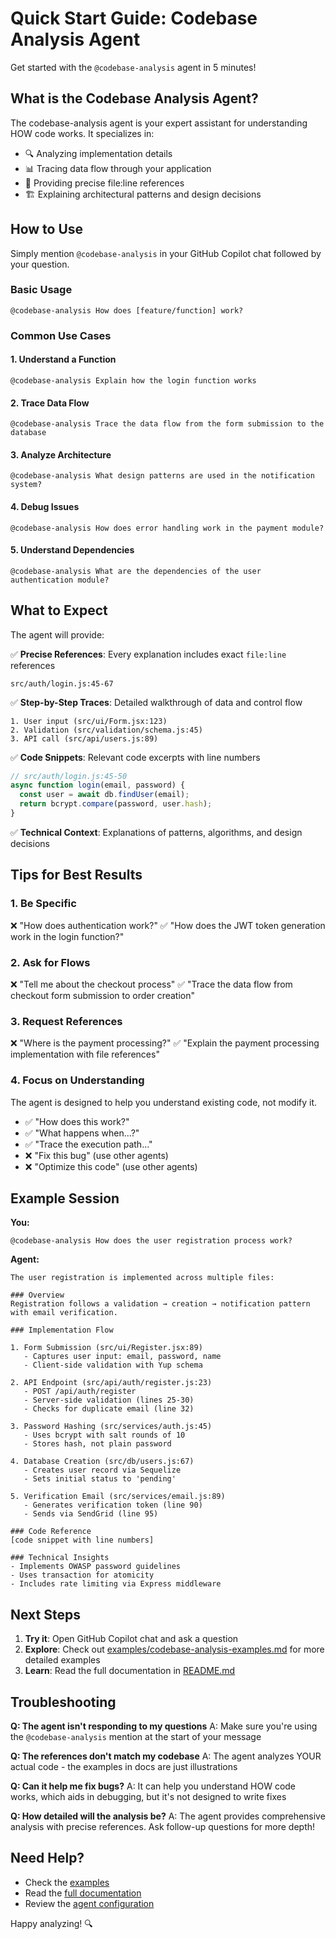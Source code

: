 # Quick Start Guide: Codebase Analysis Agent

Get started with the `@codebase-analysis` agent in 5 minutes!

## What is the Codebase Analysis Agent?

The codebase-analysis agent is your expert assistant for understanding HOW code works. It specializes in:
- 🔍 Analyzing implementation details
- 📊 Tracing data flow through your application
- 📝 Providing precise file:line references
- 🏗️ Explaining architectural patterns and design decisions

## How to Use

Simply mention `@codebase-analysis` in your GitHub Copilot chat followed by your question.

### Basic Usage

```
@codebase-analysis How does [feature/function] work?
```

### Common Use Cases

#### 1. Understand a Function
```
@codebase-analysis Explain how the login function works
```

#### 2. Trace Data Flow
```
@codebase-analysis Trace the data flow from the form submission to the database
```

#### 3. Analyze Architecture
```
@codebase-analysis What design patterns are used in the notification system?
```

#### 4. Debug Issues
```
@codebase-analysis How does error handling work in the payment module?
```

#### 5. Understand Dependencies
```
@codebase-analysis What are the dependencies of the user authentication module?
```

## What to Expect

The agent will provide:

✅ **Precise References**: Every explanation includes exact `file:line` references
```
src/auth/login.js:45-67
```

✅ **Step-by-Step Traces**: Detailed walkthrough of data and control flow
```
1. User input (src/ui/Form.jsx:123)
2. Validation (src/validation/schema.js:45)
3. API call (src/api/users.js:89)
```

✅ **Code Snippets**: Relevant code excerpts with line numbers
```javascript
// src/auth/login.js:45-50
async function login(email, password) {
  const user = await db.findUser(email);
  return bcrypt.compare(password, user.hash);
}
```

✅ **Technical Context**: Explanations of patterns, algorithms, and design decisions

## Tips for Best Results

### 1. Be Specific
❌ "How does authentication work?"
✅ "How does the JWT token generation work in the login function?"

### 2. Ask for Flows
❌ "Tell me about the checkout process"
✅ "Trace the data flow from checkout form submission to order creation"

### 3. Request References
❌ "Where is the payment processing?"
✅ "Explain the payment processing implementation with file references"

### 4. Focus on Understanding
The agent is designed to help you understand existing code, not modify it.
- ✅ "How does this work?"
- ✅ "What happens when...?"
- ✅ "Trace the execution path..."
- ❌ "Fix this bug" (use other agents)
- ❌ "Optimize this code" (use other agents)

## Example Session

**You:**
```
@codebase-analysis How does the user registration process work?
```

**Agent:**
```
The user registration is implemented across multiple files:

### Overview
Registration follows a validation → creation → notification pattern with email verification.

### Implementation Flow

1. Form Submission (src/ui/Register.jsx:89)
   - Captures user input: email, password, name
   - Client-side validation with Yup schema

2. API Endpoint (src/api/auth/register.js:23)
   - POST /api/auth/register
   - Server-side validation (lines 25-30)
   - Checks for duplicate email (line 32)

3. Password Hashing (src/services/auth.js:45)
   - Uses bcrypt with salt rounds of 10
   - Stores hash, not plain password

4. Database Creation (src/db/users.js:67)
   - Creates user record via Sequelize
   - Sets initial status to 'pending'

5. Verification Email (src/services/email.js:89)
   - Generates verification token (line 90)
   - Sends via SendGrid (line 95)

### Code Reference
[code snippet with line numbers]

### Technical Insights
- Implements OWASP password guidelines
- Uses transaction for atomicity
- Includes rate limiting via Express middleware
```

## Next Steps

1. **Try it**: Open GitHub Copilot chat and ask a question
2. **Explore**: Check out [examples/codebase-analysis-examples.md](examples/codebase-analysis-examples.md) for more detailed examples
3. **Learn**: Read the full documentation in [README.md](README.md)

## Troubleshooting

**Q: The agent isn't responding to my questions**
A: Make sure you're using the `@codebase-analysis` mention at the start of your message

**Q: The references don't match my codebase**
A: The agent analyzes YOUR actual code - the examples in docs are just illustrations

**Q: Can it help me fix bugs?**
A: It can help you understand HOW code works, which aids in debugging, but it's not designed to write fixes

**Q: How detailed will the analysis be?**
A: The agent provides comprehensive analysis with precise references. Ask follow-up questions for more depth!

## Need Help?

- Check the [examples](examples/codebase-analysis-examples.md)
- Read the [full documentation](README.md)
- Review the [agent configuration](.github/agents/codebase-analysis.yml)

Happy analyzing! 🔍
